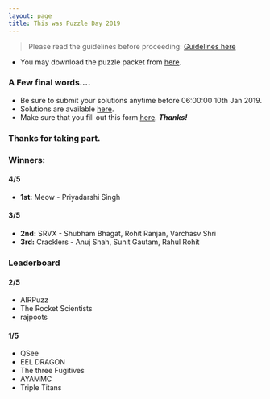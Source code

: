 ```yaml
---
layout: page
title: This was Puzzle Day 2019
---
```


> Please read the guidelines before proceeding: [Guidelines here](https://docs.google.com/document/d/1VgrH4PHpT8v42gdCkbfpYa-awBduX4wapjBXfgsNz8c/edit?usp=sharing)


* You may download the puzzle packet from [here](https://res.cloudinary.com/reangdeba/image/upload/v1546883193/Puzzle_Packet.pdf).


### A Few final words....

* Be sure to submit your solutions anytime before 06:00:00 10th Jan 2019.
* Solutions are available [here](https://docs.google.com/document/d/1ZhkhsIff9CfohbNEGkFZS2I7gHZdQTmtrSTLLUJIFls/edit).
* Make sure that you fill out this form [here](https://goo.gl/forms/ETaoFtXwB7b34FQF2). ***Thanks!***

### Thanks for taking part.

### Winners:
#### 4/5
* **1st:** Meow - Priyadarshi Singh
#### 3/5
* **2nd:** SRVX - Shubham Bhagat, Rohit Ranjan, Varchasv Shri
* **3rd:** Cracklers - Anuj Shah, Sunit Gautam, Rahul Rohit
### Leaderboard
#### 2/5
* AIRPuzz				
* The Rocket Scientists	
* rajpoots				
#### 1/5
* QSee						
* EEL DRAGON
* The three Fugitives	
* AYAMMC				
* Triple Titans

